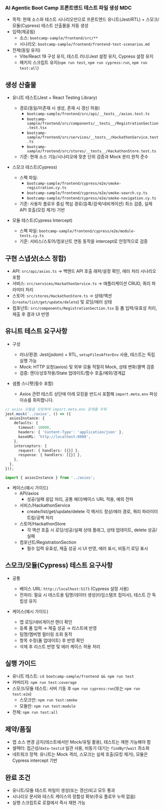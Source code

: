 ### AI Agentic Boot Camp 프론트엔드 테스트 파일 생성 MDC

 - 목적: 현재 소스와 테스트 시나리오만으로 프론트엔드 유니트(Jest/RTL) + 스모크/모듈(Cypress) 테스트 산출물을 자동 생성
- 입력(제공됨)
  - 소스: `bootcamp-sample/frontend/src/**`
  - 시나리오: `bootcamp-sample/frontend/frontend-test-scenarios.md`
- 전제(동일 유지)
  - Vite/React 19 구성 유지, 테스트 러너/Jest 설정 유지, Cypress 설정 유지
  - 패키지 스크립트 유지(`npm run test`, `npm run cypress:run`, `npm run test:all`)

## 생성 산출물

- 유니트 테스트(Jest + React Testing Library)
  - 경로(동일/미존재 시 생성, 존재 시 갱신 허용)
    - `bootcamp-sample/frontend/src/api/__tests__/axios.test.ts`
    - `bootcamp-sample/frontend/src/components/__tests__/RegistrationSection.test.tsx`
    - `bootcamp-sample/frontend/src/services/__tests__/HackathonService.test.ts`
    - `bootcamp-sample/frontend/src/stores/__tests__/HackathonStore.test.ts`
  - 기준: 현재 소스 기능/시나리오에 맞춘 단위 검증과 Mock 분리 원칙 준수

- 스모크 테스트(Cypress)
  - 스펙 파일:
    - `bootcamp-sample/frontend/cypress/e2e/smoke-registration.cy.ts`
    - `bootcamp-sample/frontend/cypress/e2e/smoke-search.cy.ts`
    - `bootcamp-sample/frontend/cypress/e2e/smoke-navigation.cy.ts`
  - 기준: 사용자 플로우 중심 핵심 경로(등록/검색/네비게이션) 최소 검증, 실제 API 호출(모킹 제거) 기반

- 모듈 테스트(Cypress Intercept)
  - 스펙 파일: `bootcamp-sample/frontend/cypress/e2e/module-tests.cy.ts`
  - 기준: 서비스/스토어/컴포넌트 연동 동작을 intercept로 안정적으로 검증

## 구현 스냅샷(소스 정합)

- API: `src/api/axios.ts` → 백엔드 API 호출 래퍼/설정 확인, 에러 처리 시나리오 포함
- 서비스: `src/services/HackathonService.ts` → 애플리케이션 CRUD, 쿼리 파라미터 처리
- 스토어: `src/stores/HackathonStore.ts` → 상태/액션(`create/list/get/update/delete`) 및 로딩/에러 상태
- 컴포넌트: `src/components/RegistrationSection.tsx` 등 폼 입력/유효성 처리, 제출 후 결과 UI 반영

## 유니트 테스트 요구사항

- 구성
  - 러너/환경: Jest(jsdom) + RTL, `setupFilesAfterEnv` 사용, 테스트는 독립 실행 가능
  - Mock: HTTP 요청(axios) 및 외부 모듈 적절히 Mock, 상태 변화/콜백 검증
  - 검증: 렌더/상호작용/State 업데이트/함수 호출/예외/경계값

- 샘플 스니펫(필수 포함)
  - Axios 관련 테스트 상단에 아래 모킹을 반드시 포함해 `import.meta.env` 파싱 이슈를 회피합니다.

```ts
// axios 모듈을 모킹하여 import.meta.env 문제를 우회
jest.mock('../axios', () => ({
  axiosInstance: {
    defaults: {
      timeout: 10000,
      headers: { 'Content-Type': 'application/json' },
      baseURL: 'http://localhost:8080',
    },
    interceptors: {
      request: { handlers: [{}] },
      response: { handlers: [{}] },
    },
  },
}));

import { axiosInstance } from '../axios';
```

- 케이스(예시 가이드)
  - API/axios
    - 성공/실패 응답 처리, 공통 헤더/베이스 URL 적용, 예외 전파
  - 서비스/HackathonService
    - create/list/get/update/delete 각 메서드 정상/에러 경로, 쿼리 파라미터 트림/공백 처리
  - 스토어/HackathonStore
    - 각 액션 호출 시 로딩/성공/실패 상태 플래그, 상태 업데이트, delete 성공/실패
  - 컴포넌트/RegistrationSection
    - 필수 입력 유효성, 제출 성공 시 UI 반영, 에러 표시, 비동기 로딩 표시

## 스모크/모듈(Cypress) 테스트 요구사항

- 공통
  - 베이스 URL: `http://localhost:5173` (Cypress 설정 사용)
  - 전처리: 필요 시 테스트용 팀명/데이터 생성(타임스탬프 접미사), 테스트 간 독립성 유지

- 케이스(예시 가이드)
  - 앱 로딩/네비게이션 렌더 확인
  - 등록 폼 입력 → 제출 성공 → 리스트에 반영
  - 팀명/멤버명 필터링 조회 동작
  - 항목 수정(폼 업데이트) 후 반영 확인
  - 삭제 후 리스트 반영 및 에러 케이스 허용 처리

## 실행 가이드

- 유니트 테스트: `cd bootcamp-sample/frontend && npm run test`
- 커버리지: `npm run test:coverage`
- 스모크/모듈 테스트: 서버 기동 후 `npm run cypress:run`(또는 `npm run test:e2e`)
  - 스모크만: `npm run test:smoke`
  - 모듈만: `npm run test:module`
- 전체: `npm run test:all`

## 제약/품질

- 앱 소스 변경 금지(테스트에서만 Mock/유틸 활용), 테스트는 재현 가능해야 함
- 셀렉터: 접근성/`data-testid` 일관 사용, 비동기 대기는 `findBy*`/`wait` 최소화
- 네트워크 정책: 유니트는 Mock 격리, 스모크는 실제 호출(모킹 제거), 모듈은 Cypress intercept 기반

## 완료 조건

- 유니트/모듈 테스트 파일이 생성(또는 갱신)되고 모두 통과
- 시나리오 문서와 테스트 케이스의 정합성 확보(주요 플로우 누락 없음)
- 실행 스크립트로 로컬에서 즉시 재현 가능


